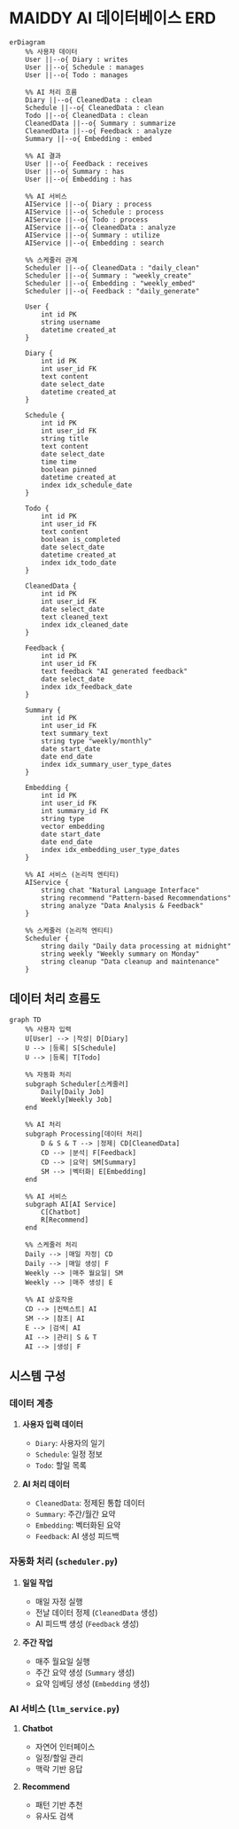 # MAIDDY AI 데이터베이스 ERD

```mermaid
erDiagram
    %% 사용자 데이터
    User ||--o{ Diary : writes
    User ||--o{ Schedule : manages
    User ||--o{ Todo : manages
    
    %% AI 처리 흐름
    Diary ||--o{ CleanedData : clean
    Schedule ||--o{ CleanedData : clean
    Todo ||--o{ CleanedData : clean
    CleanedData ||--o{ Summary : summarize
    CleanedData ||--o{ Feedback : analyze
    Summary ||--o{ Embedding : embed
    
    %% AI 결과
    User ||--o{ Feedback : receives
    User ||--o{ Summary : has
    User ||--o{ Embedding : has
    
    %% AI 서비스
    AIService ||--o{ Diary : process
    AIService ||--o{ Schedule : process
    AIService ||--o{ Todo : process
    AIService ||--o{ CleanedData : analyze
    AIService ||--o{ Summary : utilize
    AIService ||--o{ Embedding : search

    %% 스케줄러 관계
    Scheduler ||--o{ CleanedData : "daily_clean"
    Scheduler ||--o{ Summary : "weekly_create"
    Scheduler ||--o{ Embedding : "weekly_embed"
    Scheduler ||--o{ Feedback : "daily_generate"

    User {
        int id PK
        string username
        datetime created_at
    }

    Diary {
        int id PK
        int user_id FK
        text content
        date select_date
        datetime created_at
    }

    Schedule {
        int id PK
        int user_id FK
        string title
        text content
        date select_date
        time time
        boolean pinned
        datetime created_at
        index idx_schedule_date
    }

    Todo {
        int id PK
        int user_id FK
        text content
        boolean is_completed
        date select_date
        datetime created_at
        index idx_todo_date
    }

    CleanedData {
        int id PK
        int user_id FK
        date select_date
        text cleaned_text
        index idx_cleaned_date
    }

    Feedback {
        int id PK
        int user_id FK
        text feedback "AI generated feedback"
        date select_date
        index idx_feedback_date
    }

    Summary {
        int id PK
        int user_id FK
        text summary_text
        string type "weekly/monthly"
        date start_date
        date end_date
        index idx_summary_user_type_dates
    }

    Embedding {
        int id PK
        int user_id FK
        int summary_id FK
        string type
        vector embedding
        date start_date
        date end_date
        index idx_embedding_user_type_dates
    }

    %% AI 서비스 (논리적 엔티티)
    AIService {
        string chat "Natural Language Interface"
        string recommend "Pattern-based Recommendations"
        string analyze "Data Analysis & Feedback"
    }

    %% 스케줄러 (논리적 엔티티)
    Scheduler {
        string daily "Daily data processing at midnight"
        string weekly "Weekly summary on Monday"
        string cleanup "Data cleanup and maintenance"
    }
```

## 데이터 처리 흐름도

```mermaid
graph TD
    %% 사용자 입력
    U[User] --> |작성| D[Diary]
    U --> |등록| S[Schedule]
    U --> |등록| T[Todo]
    
    %% 자동화 처리
    subgraph Scheduler[스케줄러]
        Daily[Daily Job]
        Weekly[Weekly Job]
    end
    
    %% AI 처리
    subgraph Processing[데이터 처리]
        D & S & T --> |정제| CD[CleanedData]
        CD --> |분석| F[Feedback]
        CD --> |요약| SM[Summary]
        SM --> |벡터화| E[Embedding]
    end
    
    %% AI 서비스
    subgraph AI[AI Service]
        C[Chatbot]
        R[Recommend]
    end
    
    %% 스케줄러 처리
    Daily --> |매일 자정| CD
    Daily --> |매일 생성| F
    Weekly --> |매주 월요일| SM
    Weekly --> |매주 생성| E
    
    %% AI 상호작용
    CD --> |컨텍스트| AI
    SM --> |참조| AI
    E --> |검색| AI
    AI --> |관리| S & T
    AI --> |생성| F
```

## 시스템 구성

### 데이터 계층
1. **사용자 입력 데이터**
   - `Diary`: 사용자의 일기
   - `Schedule`: 일정 정보
   - `Todo`: 할일 목록

2. **AI 처리 데이터**
   - `CleanedData`: 정제된 통합 데이터
   - `Summary`: 주간/월간 요약
   - `Embedding`: 벡터화된 요약
   - `Feedback`: AI 생성 피드백

### 자동화 처리 (`scheduler.py`)
1. **일일 작업**
   - 매일 자정 실행
   - 전날 데이터 정제 (`CleanedData` 생성)
   - AI 피드백 생성 (`Feedback` 생성)

2. **주간 작업**
   - 매주 월요일 실행
   - 주간 요약 생성 (`Summary` 생성)
   - 요약 임베딩 생성 (`Embedding` 생성)

### AI 서비스 (`llm_service.py`)
1. **Chatbot**
   - 자연어 인터페이스
   - 일정/할일 관리
   - 맥락 기반 응답

2. **Recommend**
   - 패턴 기반 추천
   - 유사도 검색
